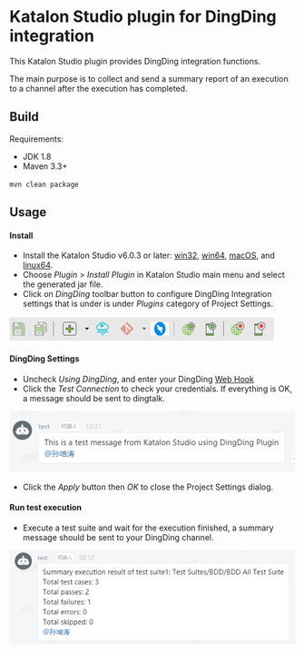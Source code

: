 # Katalon Studio plugin for DingDing integration

This Katalon Studio plugin provides DingDing integration functions.

The main purpose is to collect and send a summary report of an execution to a channel after the execution has completed.

## Build

Requirements:
- JDK 1.8
- Maven 3.3+

`mvn clean package`

## Usage
#### Install
- Install the Katalon Studio v6.0.3 or later: [win32](https://s3.amazonaws.com/katalon/release-beta/6.0.3/Katalon_Studio_Windows_32.zip), [win64](https://s3.amazonaws.com/katalon/release-beta/6.0.3/Katalon_Studio_Windows_64.zip), [macOS](https://s3.amazonaws.com/katalon/release-beta/6.0.3/Katalon+Studio.dmg), and [linux64](https://s3.amazonaws.com/katalon/release-beta/6.0.3/Katalon_Studio_Linux_64.tar.gz).
- Choose *Plugin* > *Install Plugin* in Katalon Studio main menu and select the generated jar file.
- Click on *DingDing* toolbar button to configure DingDing Integration settings that is under  is under *Plugins* category of Project Settings.

![dingtalk_item](/docs/images/dingtalk_item.png)

#### DingDing Settings
- Uncheck *Using DingDing*, and enter your DingDing [Web Hook](https://open-doc.dingtalk.com/microapp/serverapi2/qf2nxq)
- Click the *Test Connection* to check your credentials. If everything is OK, a message should be sent to dingtalk.

![test_message](/docs/images/test_message.png)
- Click the *Apply* button then *OK* to close the Project Settings dialog.

#### Run test execution
- Execute a test suite and wait for the execution finished, a summary message should be sent to your DingDing channel.

![summary_message](/docs/images/summary_message.png)
